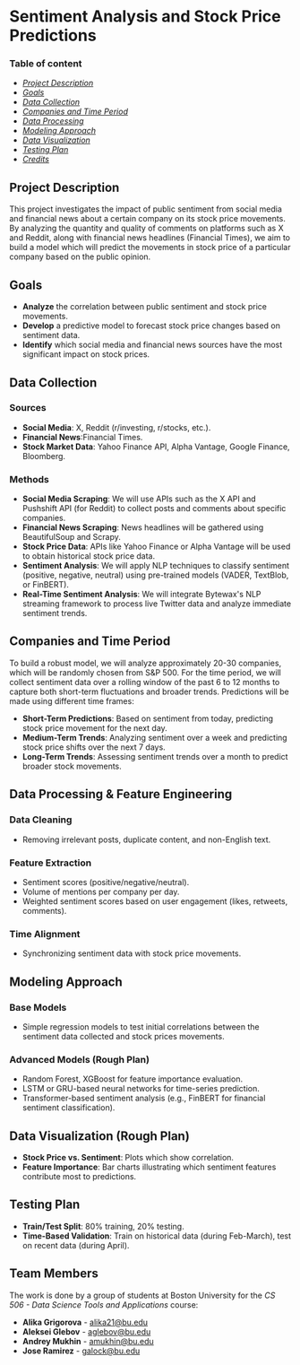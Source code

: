 # Sentiment Analysis and Stock Price Predictions

### Table of content

- [*Project Description*](#about)
- [*Goals*](#goals)
- [*Data Collection*](#data_collection)
- [*Companies and Time Period*](#companies_and_time)
- [*Data Processing*](#data_processing)
- [*Modeling Approach*](#modeling_approach)
- [*Data Visualization*](#data_visualization)
- [*Testing Plan*](#testing_plan)
- [*Credits*](#credits)
  
## <a id="about">Project Description</a>
This project investigates the impact of public sentiment from social media and financial news about a certain company on its stock price movements. By analyzing the quantity and quality of comments on platforms such as X and Reddit, along with financial news headlines (Financial Times), we aim to build a model which will predict the movements in stock price of a particular company based on the public opinion.

## <a id="goals">Goals</a>
- **Analyze** the correlation between public sentiment and stock price movements.
- **Develop** a predictive model to forecast stock price changes based on sentiment data.
- **Identify** which social media and financial news sources have the most significant impact on stock prices.

## <a id="data_collection">Data Collection</a>

### Sources
- **Social Media**: X, Reddit (r/investing, r/stocks, etc.).
- **Financial News**:Financial Times.
- **Stock Market Data**: Yahoo Finance API, Alpha Vantage, Google Finance, Bloomberg.

### Methods
- **Social Media Scraping**: We will use APIs such as the X API and Pushshift API (for Reddit) to collect posts and comments about specific companies.
- **Financial News Scraping**: News headlines will be gathered using BeautifulSoup and Scrapy.
- **Stock Price Data**: APIs like Yahoo Finance or Alpha Vantage will be used to obtain historical stock price data.
- **Sentiment Analysis**: We will apply NLP techniques to classify sentiment (positive, negative, neutral) using pre-trained models (VADER, TextBlob, or FinBERT).
- **Real-Time Sentiment Analysis**: We will integrate Bytewax's NLP streaming framework to process live Twitter data and analyze immediate sentiment trends.

## <a id="companies_and_time">Companies and Time Period</a>
To build a robust model, we will analyze approximately 20-30 companies, which will be randomly chosen from S&P 500. For the time period, we will collect sentiment data over a rolling window of the past 6 to 12 months to capture both short-term fluctuations and broader trends. Predictions will be made using different time frames:
- **Short-Term Predictions**: Based on sentiment from today, predicting stock price movement for the next day.
- **Medium-Term Trends**: Analyzing sentiment over a week and predicting stock price shifts over the next 7 days.
- **Long-Term Trends**: Assessing sentiment trends over a month to predict broader stock movements.

## <a id="data_processing">Data Processing & Feature Engineering</a>
### Data Cleaning
- Removing irrelevant posts, duplicate content, and non-English text.

### Feature Extraction
- Sentiment scores (positive/negative/neutral).
- Volume of mentions per company per day.
- Weighted sentiment scores based on user engagement (likes, retweets, comments).

### Time Alignment
- Synchronizing sentiment data with stock price movements.

## <a id="modeling_approach">Modeling Approach</a>
### Base Models
- Simple regression models to test initial correlations between the sentiment data collected and stock prices movements.

### Advanced Models (Rough Plan)
- Random Forest, XGBoost for feature importance evaluation.
- LSTM or GRU-based neural networks for time-series prediction.
- Transformer-based sentiment analysis (e.g., FinBERT for financial sentiment classification).

## <a id="data_visualization">Data Visualization (Rough Plan)</a>
- **Stock Price vs. Sentiment**: Plots which show correlation.
- **Feature Importance**: Bar charts illustrating which sentiment features contribute most to predictions.

## <a id="testing_plan">Testing Plan</a>
- **Train/Test Split**: 80% training, 20% testing.
- **Time-Based Validation**: Train on historical data (during Feb-March), test on recent data (during April).

## <a id="credits">Team Members</a>
The work is done by a group of students at Boston University for the *CS 506 - Data Science Tools and Applications* course:
- **Alika Grigorova** - alika21@bu.edu
- **Aleksei Glebov** - aglebov@bu.edu
- **Andrey Mukhin** - amukhin@bu.edu
- **Jose Ramirez** - galock@bu.edu
